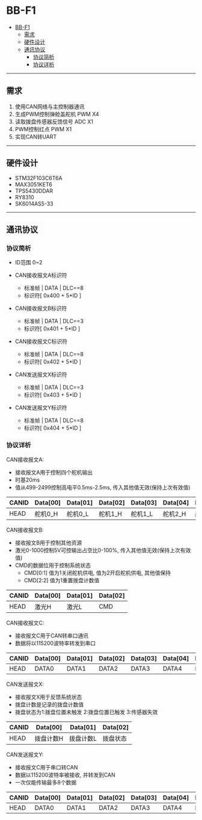 # BB-F1
- [BB-F1](#bb-f1)
  - [需求](#需求)
  - [硬件设计](#硬件设计)
  - [通讯协议](#通讯协议)
    - [协议简析](#协议简析)
    - [协议详析](#协议详析)


---
## 需求
1. 使用CAN网络与主控制器通讯  
2. 生成PWM控制弹舱盖舵机      PWM X4
3. 读取拨盘传感器反馈信号     ADC X1
4. PWM控制红点               PWM X1
5. 实现CAN转UART
---
## 硬件设计
 - STM32F103C6T6A
 - MAX3051KET6
 - TPS5430DDAR
 - RY8310
 - SK6014AS5-33

---
## 通讯协议
### 协议简析
- ID范围 0~2 
- CAN接收报文A标识符
  - 标准帧 | DATA | DLC==8
  - 标识符[ 0x400 + 5*ID ]  
- CAN接收报文B标识符
  - 标准帧 | DATA | DLC==3
  - 标识符[ 0x401 + 5*ID ]
- CAN接收报文C标识符
  - 标准帧 | DATA | DLC==8
  - 标识符[ 0x402 + 5*ID ]   
   
- CAN发送报文X标识符
  - 标准帧 | DATA | DLC==3
  - 标识符[ 0x403 + 5*ID ]
- CAN发送报文Y标识符
  - 标准帧 | DATA | DLC==8
  - 标识符[ 0x404 + 5*ID ]

### 协议详析
CAN接收报文A:
-  接收报文A用于控制四个舵机输出
-  时基20ms
-  值从499-2499控制高电平0.5ms-2.5ms, 传入其他值无效(保持上次有效值)

|CANID  | Data[00]    | Data[01]    | Data[02]    | Data[03]    | Data[04]    | Data[05]    | Data[06]    | Data[07]    |
|---------|------------|------------|------------|------------|------------|------------|------------|------------|
| HEAD | 舵机0_H | 舵机0_L | 舵机1_H | 舵机1_L | 舵机2_H | 舵机2_L | 舵机3_H | 舵机3_L |

CAN接收报文B:
-  接收报文B用于控制其他资源
-  激光0-1000控制5V可控输出占空比0-100%, 传入其他值无效(保持上次有效值)
-  CMD的数据位用于控制系统状态
   -  CMD[0:1] 值为1关闭舵机供电, 值为2开启舵机供电, 其他值保持
   -  CMD[2:2] 值为1重置拨盘计数值
  
|CANID  | Data[00]    | Data[01]    | Data[02]    |
|---------|------------|------------|------------|
| HEAD | 激光H | 激光L | CMD |

CAN接收报文C:
-  接收报文C用于CAN转串口通讯
-  数据将以115200波特率转发到串口

|CANID  | Data[00]    | Data[01]    | Data[02]    | Data[03]    | Data[04]    | Data[05]    | Data[06]    | Data[07]    |
|---------|------------|------------|------------|------------|------------|------------|------------|------------|
| HEAD | DATA0 | DATA1 | DATA2 | DATA3 | DATA4 | DATA5 | DATA6 | DATA7 |

CAN发送报文X:
-  接收报文X用于反馈系统状态
-  拨盘计数是记录的拨盘计数值
-  拨盘状态为1:拨盘位置未触发 2:拨盘位置已触发 3:传感器失效

|CANID  | Data[00]    | Data[01]    | Data[02]    |
|---------|------------|------------|------------|
| HEAD | 拨盘计数H | 拨盘计数L | 拨盘状态 |

CAN发送报文Y:
-  接收报文C用于串口转CAN
-  数据以115200波特率被接收, 并转发到CAN
-  一次仅能传输最多8个数据

|CANID  | Data[00]    | Data[01]    | Data[02]    | Data[03]    | Data[04]    | Data[05]    | Data[06]    | Data[07]    |
|---------|------------|------------|------------|------------|------------|------------|------------|------------|
| HEAD | DATA0 | DATA1 | DATA2 | DATA3 | DATA4 | DATA5 | DATA6 | DATA7 |